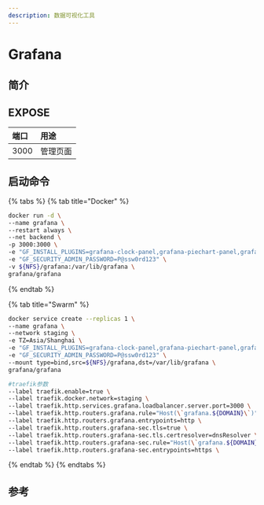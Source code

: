 ```yaml
---
description: 数据可视化工具
---
```


# Grafana

## 简介



## EXPOSE

| 端口 | 用途 |
| :--- | :--- |
| 3000 | 管理页面 |



## 启动命令

{% tabs %}
{% tab title="Docker" %}
```bash
docker run -d \
--name grafana \
--restart always \
--net backend \
-p 3000:3000 \
-e "GF_INSTALL_PLUGINS=grafana-clock-panel,grafana-piechart-panel,grafana-simple-json-datasource,grafana-azure-monitor-datasource" \
-e "GF_SECURITY_ADMIN_PASSWORD=P@ssw0rd123" \
-v ${NFS}/grafana:/var/lib/grafana \
grafana/grafana
```
{% endtab %}

{% tab title="Swarm" %}
```bash
docker service create --replicas 1 \
--name grafana \
--network staging \
-e TZ=Asia/Shanghai \
-e "GF_INSTALL_PLUGINS=grafana-clock-panel,grafana-piechart-panel,grafana-simple-json-datasource" \
-e "GF_SECURITY_ADMIN_PASSWORD=P@ssw0rd123" \
--mount type=bind,src=${NFS}/grafana,dst=/var/lib/grafana \
grafana/grafana

#traefik参数
--label traefik.enable=true \
--label traefik.docker.network=staging \
--label traefik.http.services.grafana.loadbalancer.server.port=3000 \
--label traefik.http.routers.grafana.rule="Host(\`grafana.${DOMAIN}\`)" \
--label traefik.http.routers.grafana.entrypoints=http \
--label traefik.http.routers.grafana-sec.tls=true \
--label traefik.http.routers.grafana-sec.tls.certresolver=dnsResolver \
--label traefik.http.routers.grafana-sec.rule="Host(\`grafana.${DOMAIN}\`)" \
--label traefik.http.routers.grafana-sec.entrypoints=https \
```
{% endtab %}
{% endtabs %}



## 参考

